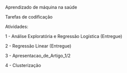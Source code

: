 Aprendizado de máquina na saúde

Tarefas de codificação

Atividades:

1 - Análise Exploratória e Regressão Logística (Entregue)

2 - Regressão Linear (Entregue)

3 - Apresentacao_de_Artigo_1/2

4 - Clusterização


